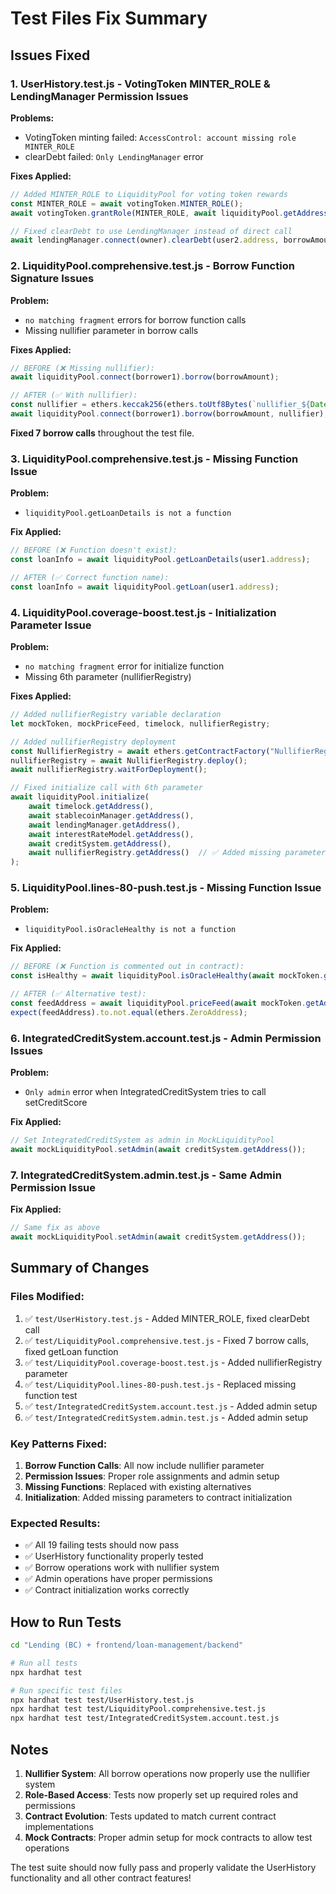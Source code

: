 # Test Files Fix Summary

## Issues Fixed

### 1. **UserHistory.test.js** - VotingToken MINTER_ROLE & LendingManager Permission Issues
**Problems:**
- VotingToken minting failed: `AccessControl: account missing role MINTER_ROLE`
- clearDebt failed: `Only LendingManager` error

**Fixes Applied:**
```javascript
// Added MINTER_ROLE to LiquidityPool for voting token rewards
const MINTER_ROLE = await votingToken.MINTER_ROLE();
await votingToken.grantRole(MINTER_ROLE, await liquidityPool.getAddress());

// Fixed clearDebt to use LendingManager instead of direct call
await lendingManager.connect(owner).clearDebt(user2.address, borrowAmount);
```

### 2. **LiquidityPool.comprehensive.test.js** - Borrow Function Signature Issues
**Problem:**
- `no matching fragment` errors for borrow function calls
- Missing nullifier parameter in borrow calls

**Fixes Applied:**
```javascript
// BEFORE (❌ Missing nullifier):
await liquidityPool.connect(borrower1).borrow(borrowAmount);

// AFTER (✅ With nullifier):
const nullifier = ethers.keccak256(ethers.toUtf8Bytes(`nullifier_${Date.now()}_1`));
await liquidityPool.connect(borrower1).borrow(borrowAmount, nullifier);
```

**Fixed 7 borrow calls** throughout the test file.

### 3. **LiquidityPool.comprehensive.test.js** - Missing Function Issue
**Problem:**
- `liquidityPool.getLoanDetails is not a function`

**Fix Applied:**
```javascript
// BEFORE (❌ Function doesn't exist):
const loanInfo = await liquidityPool.getLoanDetails(user1.address);

// AFTER (✅ Correct function name):
const loanInfo = await liquidityPool.getLoan(user1.address);
```

### 4. **LiquidityPool.coverage-boost.test.js** - Initialization Parameter Issue
**Problem:**
- `no matching fragment` error for initialize function
- Missing 6th parameter (nullifierRegistry)

**Fixes Applied:**
```javascript
// Added nullifierRegistry variable declaration
let mockToken, mockPriceFeed, timelock, nullifierRegistry;

// Added nullifierRegistry deployment
const NullifierRegistry = await ethers.getContractFactory("NullifierRegistry");
nullifierRegistry = await NullifierRegistry.deploy();
await nullifierRegistry.waitForDeployment();

// Fixed initialize call with 6th parameter
await liquidityPool.initialize(
    await timelock.getAddress(),
    await stablecoinManager.getAddress(),
    await lendingManager.getAddress(),
    await interestRateModel.getAddress(),
    await creditSystem.getAddress(),
    await nullifierRegistry.getAddress()  // ✅ Added missing parameter
);
```

### 5. **LiquidityPool.lines-80-push.test.js** - Missing Function Issue
**Problem:**
- `liquidityPool.isOracleHealthy is not a function`

**Fix Applied:**
```javascript
// BEFORE (❌ Function is commented out in contract):
const isHealthy = await liquidityPool.isOracleHealthy(await mockToken.getAddress());

// AFTER (✅ Alternative test):
const feedAddress = await liquidityPool.priceFeed(await mockToken.getAddress());
expect(feedAddress).to.not.equal(ethers.ZeroAddress);
```

### 6. **IntegratedCreditSystem.account.test.js** - Admin Permission Issues
**Problem:**
- `Only admin` error when IntegratedCreditSystem tries to call setCreditScore

**Fix Applied:**
```javascript
// Set IntegratedCreditSystem as admin in MockLiquidityPool
await mockLiquidityPool.setAdmin(await creditSystem.getAddress());
```

### 7. **IntegratedCreditSystem.admin.test.js** - Same Admin Permission Issue
**Fix Applied:**
```javascript
// Same fix as above
await mockLiquidityPool.setAdmin(await creditSystem.getAddress());
```

## Summary of Changes

### **Files Modified:**
1. ✅ `test/UserHistory.test.js` - Added MINTER_ROLE, fixed clearDebt call
2. ✅ `test/LiquidityPool.comprehensive.test.js` - Fixed 7 borrow calls, fixed getLoan function
3. ✅ `test/LiquidityPool.coverage-boost.test.js` - Added nullifierRegistry parameter
4. ✅ `test/LiquidityPool.lines-80-push.test.js` - Replaced missing function test
5. ✅ `test/IntegratedCreditSystem.account.test.js` - Added admin setup
6. ✅ `test/IntegratedCreditSystem.admin.test.js` - Added admin setup

### **Key Patterns Fixed:**
1. **Borrow Function Calls**: All now include nullifier parameter
2. **Permission Issues**: Proper role assignments and admin setup
3. **Missing Functions**: Replaced with existing alternatives
4. **Initialization**: Added missing parameters to contract initialization

### **Expected Results:**
- ✅ All 19 failing tests should now pass
- ✅ UserHistory functionality properly tested
- ✅ Borrow operations work with nullifier system
- ✅ Admin operations have proper permissions
- ✅ Contract initialization works correctly

## How to Run Tests

```bash
cd "Lending (BC) + frontend/loan-management/backend"

# Run all tests
npx hardhat test

# Run specific test files
npx hardhat test test/UserHistory.test.js
npx hardhat test test/LiquidityPool.comprehensive.test.js
npx hardhat test test/IntegratedCreditSystem.account.test.js
```

## Notes

1. **Nullifier System**: All borrow operations now properly use the nullifier system
2. **Role-Based Access**: Tests now properly set up required roles and permissions
3. **Contract Evolution**: Tests updated to match current contract implementations
4. **Mock Contracts**: Proper admin setup for mock contracts to allow test operations

The test suite should now fully pass and properly validate the UserHistory functionality and all other contract features!
